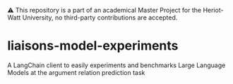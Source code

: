 ⚠️ This repository is a part of an academical Master Project for the Heriot-Watt University, no third-party contributions are accepted.

# liaisons-model-experiments
A LangChain client to easily experiments and benchmarks Large Language Models at the argument relation prediction task
